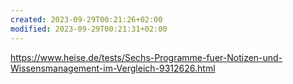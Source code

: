 ```yaml
---
created: 2023-09-29T00:21:26+02:00
modified: 2023-09-29T00:21:31+02:00
---
```


https://www.heise.de/tests/Sechs-Programme-fuer-Notizen-und-Wissensmanagement-im-Vergleich-9312626.html
